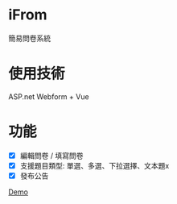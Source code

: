# iFrom
簡易問卷系統

# 使用技術
ASP.net Webform + Vue

# 功能
- [x] 編輯問卷 / 填寫問卷
- [x] 支援題目類型: 單選、多選、下拉選擇、文本題x
- [x] 發布公告

<a href="http://iquestionnaire.gearhostpreview.com/">Demo</a>
